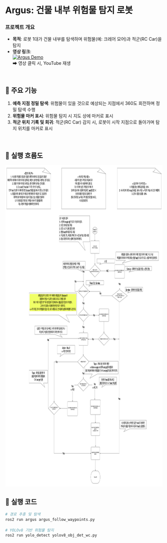 # Argus: 건물 내부 위험물 탐지 로봇

### 프로젝트 개요
- **목적**: 로봇 1대가 건물 내부를 탐색하며 위험물(예: 크레어 모어)과 적군(RC Car)을 탐지  
- **영상 링크**: <br> [![Argus Demo](https://img.youtube.com/vi/rrv0ZHoh6SU/0.jpg)](https://youtu.be/rrv0ZHoh6SU)  <br>
  ➡ 영상 클릭 시, YouTube 재생

<br>

## 🔧 주요 기능
1. **예측 지점 정밀 탐색**: 위험물이 있을 것으로 예상되는 지점에서 360도 회전하며 정밀 탐색 수행  
2. **위험물 마커 표시**: 위험물 탐지 시 지도 상에 마커로 표시  
3. **적군 위치 기록 및 회귀**: 적군(RC Car) 감지 시, 로봇이 시작 지점으로 돌아가며 탐지 위치를 마커로 표시  

<br>

## 🚀 실행 흐름도
<img src="media/business_requirement.jpg" width="640" height="1024" alt="시스템 구조 설계">

<br>

## 🚀 실행 코드
```bash
# 경로 추종 및 탐색
ros2 run argus argus_follow_waypoints.py

# YOLOv8 기반 위험물 탐지
ros2 run yolo_detect yolov8_obj_det_wc.py
